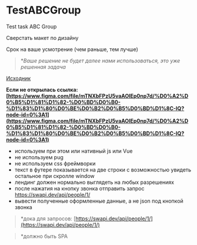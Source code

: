 # TestABCGroup
Test task ABC Group

Сверстать макет по дизайну

Срок на ваше усмотрение (чем раньше, тем лучше)

> **Ваше решение не будет далее нами использоваться, это уже решенная задача*

[Исходник](https://www.figma.com/file/mTNXbFPzU5vaAOlEp0np7d/%D0%A2%D0%B5%D1%81%D1%82-%D0%BD%D0%B0-%D1%83%D1%80%D0%BE%D0%B2%D0%B5%D0%BD%D1%8C-IQ?node-id=0%3A1)

**Если не открылась ссылка: [https://www.figma.com/file/mTNXbFPzU5vaAOlEp0np7d/%D0%A2%D0%B5%D1%81%D1%82-%D0%BD%D0%B0-%D1%83%D1%80%D0%BE%D0%B2%D0%B5%D0%BD%D1%8C-IQ?node-id=0%3A1](https://www.figma.com/file/mTNXbFPzU5vaAOlEp0np7d/%D0%A2%D0%B5%D1%81%D1%82-%D0%BD%D0%B0-%D1%83%D1%80%D0%BE%D0%B2%D0%B5%D0%BD%D1%8C-IQ?node-id=0%3A1)**

- используем при этом или нативный js или Vue
- не используем pug
- не используем css фреймворки
- текст в футере показывается на две строки с возможностью увидеть остальное при скролле window
- лендинг должен нормально выглядеть на любых разрешениях
- после нажатия на кнопку звонка отправить запрос https://swapi.dev/api/people/1/
- вывести полученные оформленные данные, а не json под кнопкой звонка

> *дока для запросов: [https://swapi.dev/api/people/1/](https://swapi.dev/api/people/1/)

> *должно быть SPA

